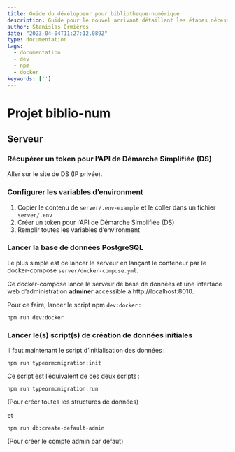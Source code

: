 ```yaml
---
title: Guide du développeur pour bibliotheque-numérique
description: Guide pour le nouvel arrivant détaillant les étapes nécessaires pour pouvoir travailler sur le projet
author: Stanislas Ormières
date: "2023-04-04T11:27:12.089Z"
type: documentation
tags:
  - documentation
  - dev
  - npm
  - docker
keywords: ['']
---
```


# Projet biblio-num

## Serveur

### Récupérer un token pour l’API de Démarche Simplifiée (DS)

Aller sur le site de DS (IP privée).

### Configurer les variables d’environment

1. Copier le contenu de `server/.env-example` et le coller dans un fichier `server/.env`
2. Créer un token pour l’API de Démarche Simplifiée (DS)
3. Remplir toutes les variables d’environment

### Lancer la base de données PostgreSQL

Le plus simple est de lancer le serveur en lançant le conteneur par le docker-compose `server/docker-compose.yml`.

Ce docker-compose lance le serveur de base de données et une interface web d’administration **adminer** accessible à http://localhost:8010.

Pour ce faire, lancer le script npm `dev:docker` :

```
npm run dev:docker
```

### Lancer le(s) script(s) de création de données initiales

Il faut maintenant le script d’initialisation des données :

```
npm run typeorm:migration:init
```

Ce script est l’équivalent de ces deux scripts :

```
npm run typeorm:migration:run
```
(Pour créer toutes les structures de données)

et

```
npm run db:create-default-admin
```
(Pour créer le compte admin par défaut)